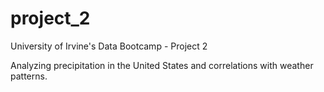 # project_2

University of Irvine's Data Bootcamp - Project 2

Analyzing precipitation in the United States and correlations with weather patterns.
